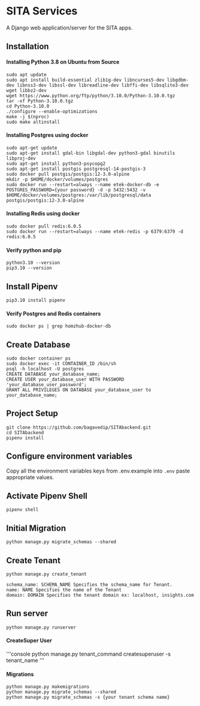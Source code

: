 # SITA Services

A Django web application/server for the SITA apps.


## Installation

#### Installing Python 3.8 on Ubuntu from Source

```console
sudo apt update
sudo apt install build-essential zlib1g-dev libncurses5-dev libgdbm-dev libnss3-dev libssl-dev libreadline-dev libffi-dev libsqlite3-dev wget libbz2-dev
wget https://www.python.org/ftp/python/3.10.0/Python-3.10.0.tgz
tar -xf Python-3.10.0.tgz
cd Python-3.10.0
./configure --enable-optimizations
make -j $(nproc)
sudo make altinstall
```

#### Installing Postgres using docker

```console
sudo apt-get update
sudo apt-get install gdal-bin libgdal-dev python3-gdal binutils libproj-dev
sudo apt-get install python3-psycopg2
sudo apt-get install postgis postgresql-14-postgis-3
sudo docker pull postgis/postgis:12-3.0-alpine
mkdir -p $HOME/docker/volumes/postgres
sudo docker run --restart=always --name etek-docker-db -e POSTGRES_PASSWORD={your password} -d -p 5432:5432 -v $HOME/docker/volumes/postgres:/var/lib/postgresql/data postgis/postgis:12-3.0-alpine
```

#### Installing Redis using docker

```console
sudo docker pull redis:6.0.5
sudo docker run --restart=always --name etek-redis -p 6379:6379 -d redis:6.0.5
```

#### Verify python and pip

```console
python3.10 --version
pip3.10 --version
```

## Install Pipenv

```console
pip3.10 install pipenv
```

#### Verify Postgres and Redis containers

```console
sudo docker ps | grep homzhub-docker-db
```

## Create Database

```console
sudo docker container ps
sudo docker exec -it CONTAINER_ID /bin/sh
psql -h localhost -U postgres
CREATE DATABASE your_database_name;
CREATE USER your_database_user WITH PASSWORD 'your_database_user_password';
GRANT ALL PRIVILEGES ON DATABASE your_database_user to your_database_name;
```

## Project Setup

```console
git clone https://github.com/bagavedip/SITAbackend.git
cd SITAbackend
pipenv install
```

## Configure environment variables

Copy all the environment variables keys from .env.example
into `.env` paste appropriate values.

## Activate Pipenv Shell

```console
pipenv shell
```

## Initial Migration

```console
python manage.py migrate_schemas --shared
```

## Create Tenant

```console
python manage.py create_tenant

schema_name: SCHEMA_NAME Specifies the schema_name for Tenant.
name: NAME Specifies the name of the Tenant
domain: DOMAIN Specifies the tenant domain ex: localhost, insights.com
```
## Run server

```console
python manage.py runserver
```
#### CreateSuper User
'''console
python manage.py tenant_command createsuperuser -s tenant_name
'''
#### Migrations

```console
python manage.py makemigrations
python manage.py migrate_schemas --shared
python manage.py migrate_schemas -s {your tenant schema name}
```
